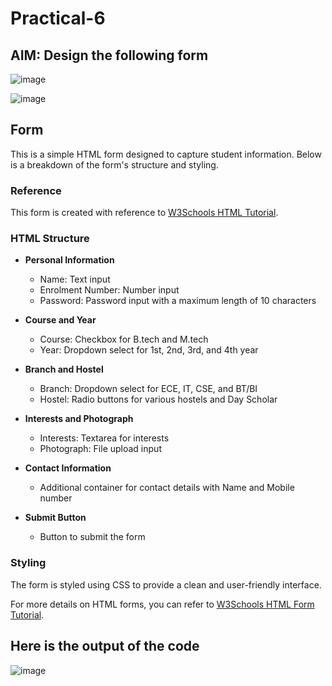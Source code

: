 # Practical-6

## AIM: Design the following form

![image](https://github.com/vansh-seth/Web-tech-lab/assets/111755254/80e4de9e-6d44-4b9e-97ee-151300e13167)

![image](https://github.com/vansh-seth/Web-tech-lab/assets/111755254/1a49fb75-a028-4e93-99ff-863c8576a00b)

## Form

This is a simple HTML form designed to capture student information. Below is a breakdown of the form's structure and styling.

### Reference
This form is created with reference to [W3Schools HTML Tutorial](https://www.w3schools.com/html/default.asp).

### HTML Structure

- **Personal Information**
    - Name: Text input
    - Enrolment Number: Number input
    - Password: Password input with a maximum length of 10 characters

- **Course and Year**
    - Course: Checkbox for B.tech and M.tech
    - Year: Dropdown select for 1st, 2nd, 3rd, and 4th year

- **Branch and Hostel**
    - Branch: Dropdown select for ECE, IT, CSE, and BT/BI
    - Hostel: Radio buttons for various hostels and Day Scholar

- **Interests and Photograph**
    - Interests: Textarea for interests
    - Photograph: File upload input

- **Contact Information**
    - Additional container for contact details with Name and Mobile number

- **Submit Button**
    - Button to submit the form

### Styling
The form is styled using CSS to provide a clean and user-friendly interface.

For more details on HTML forms, you can refer to [W3Schools HTML Form Tutorial](https://www.w3schools.com/html/html_forms.asp).

## Here is the output of the code

![image](https://github.com/vansh-seth/Web-tech-lab/assets/111755254/c274465c-1b63-469b-99b8-a348ce1ccb2d)
